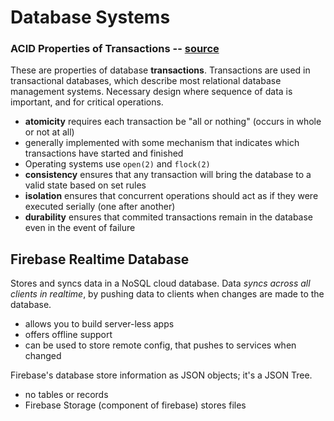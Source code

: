 # Database Systems
### ACID Properties of Transactions -- [source](https://en.wikipedia.org/wiki/ACID)
These are properties of database **transactions**. Transactions are used in transactional databases, which describe most relational database management systems. Necessary design where sequence of data is important, and for critical operations.
- **atomicity** requires each transaction be "all or nothing" (occurs in whole or not at all)
 - generally implemented with some mechanism that indicates which transactions have started and finished
 - Operating systems use `open(2)` and `flock(2)` 
- **consistency** ensures that any transaction will bring the database to a valid state based on set rules
- **isolation** ensures that concurrent operations should act as if they were executed serially (one after another)
- **durability** ensures that commited transactions remain in the database even in the event of failure

## Firebase Realtime Database
Stores and syncs data in a NoSQL cloud database. Data *syncs across all clients in realtime*, by pushing data to clients when changes are made to the database.
- allows you to build server-less apps 
- offers offline support
- can be used to store remote config, that pushes to services when changed
 
Firebase's database store information as JSON objects; it's a JSON Tree. 
- no tables or records
- Firebase Storage (component of firebase) stores files
